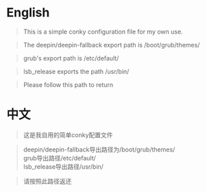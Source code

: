 # English

> This is a simple conky configuration file for my own use. 

> The deepin/deepin-fallback export path is /boot/grub/themes/

> grub's export path is /etc/default/

> lsb_release exports the path /usr/bin/

> Please follow this path to return

# 中文

> 这是我自用的简单conky配置文件

> deepin/deepin-fallback导出路径为/boot/grub/themes/    
> grub导出路径/etc/default/    
> lsb_release导出路径/usr/bin/    

> 请按照此路径返还

